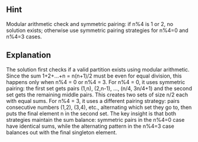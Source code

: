 ## Hint
Modular arithmetic check and symmetric pairing: if n%4 is 1 or 2, no solution exists; otherwise use symmetric pairing strategies for n%4=0 and n%4=3 cases.

## Explanation
The solution first checks if a valid partition exists using modular arithmetic. Since the sum 1+2+...+n = n(n+1)/2 must be even for equal division, this happens only when n%4 = 0 or n%4 = 3. For n%4 = 0, it uses symmetric pairing: the first set gets pairs (1,n), (2,n-1), ..., (n/4, 3n/4+1) and the second set gets the remaining middle pairs. This creates two sets of size n/2 each with equal sums. For n%4 = 3, it uses a different pairing strategy: pairs consecutive numbers (1,2), (3,4), etc., alternating which set they go to, then puts the final element n in the second set. The key insight is that both strategies maintain the sum balance: symmetric pairs in the n%4=0 case have identical sums, while the alternating pattern in the n%4=3 case balances out with the final singleton element.
